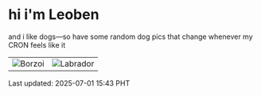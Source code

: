 # hi i'm Leoben

and i like dogs—so have some random dog pics that change whenever my CRON feels like it

|  |  |
|--------|----------|
| ![Borzoi](https://random-dog-vercel.vercel.app/api/random-borzoi?v=1751355832) | ![Labrador](https://random-dog-vercel.vercel.app/api/random-labrador?v=1751355832) |

Last updated: 2025-07-01 15:43 PHT

